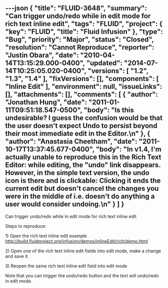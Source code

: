 ---json
{
  "title": "FLUID-3648",
  "summary": "Can trigger undo/redo while in edit mode for rich text inline edit",
  "tags": "FLUID",
  "project": {
    "key": "FLUID",
    "title": "Fluid Infusion"
  },
  "type": "Bug",
  "priority": "Major",
  "status": "Closed",
  "resolution": "Cannot Reproduce",
  "reporter": "Justin Obara",
  "date": "2010-04-14T13:15:29.000-0400",
  "updated": "2014-07-14T10:25:05.020-0400",
  "versions": [
    "1.2",
    "1.3",
    "1.4"
  ],
  "fixVersions": [],
  "components": [
    "Inline Edit"
  ],
  "environment": null,
  "issueLinks": [],
  "attachments": [],
  "comments": [
    {
      "author": "Jonathan Hung",
      "date": "2011-01-11T09:51:18.547-0500",
      "body": "Is this undesirable? I guess the confusion would be that the user doesn't expect Undo to persist beyond their most immediate edit in the Editor.\n"
    },
    {
      "author": "Anastasia Cheetham",
      "date": "2011-10-17T13:37:45.677-0400",
      "body": "In v1.4, I'm actually unable to reproduce this in the Rich Text Editor: while editing, the \"undo\" link disappears. However, in the simple text version, the undo icon is there and is clickable: Clicking it ends the current edit but doesn't cancel the changes you were in the middle of i.e. doesn't do anything a user would consider undoing.\n"
    }
  ]
}
---
Can trigger undo/redo while in edit mode for rich text inline edit

Steps to reproduce:

1\) Open the rich text inline edit example\
<http://build.fluidproject.org/infusion/demos/inlineEdit/rich/demo.html>

2\) Open one of the rich text inline edit fields into edit mode, make a change and save it.

3\) Reopen the same rich text inline edit field into edit mode

Note that you can trigger the undo/redo button and the text will undo/redo in edit mode.

        